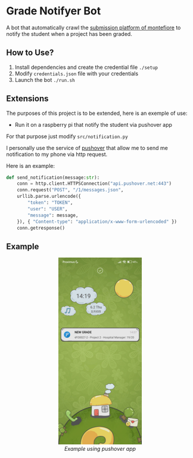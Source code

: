 # Grade Notifyer Bot

 A bot that automatically crawl the [submission platform of montefiore](https://submit.montefiore.ulg.ac.be/index.php/student) to notify the student when a project has been graded.

## How to Use?

1. Install dependencies and create the credential file `./setup`
2. Modify `credentials.json` file with your credentials
3. Launch the bot `./run.sh`

## Extensions

The purposes of this project is to be extended, here is an exemple of use:

- Run it on a raspberry pi that notify the student via pushover app

For that purpose just modify `src/notification.py`

I personally use the service of [pushover](https://pushover.net/) that allow me to send me notification to my phone via http request.

Here is an example:

```py
def send_notification(message:str):
    conn = http.client.HTTPSConnection("api.pushover.net:443")
    conn.request("POST", "/1/messages.json",
    urllib.parse.urlencode({
        "token": "TOKEN",
        "user": "USER",
        "message": message,
    }), { "Content-type": "application/x-www-form-urlencoded" })
    conn.getresponse()
```

## Example

<p align="center">
  <img src="https://github.com/Julien-Gustin/Grade-Notifyer-Bot/blob/master/example_alex.jpg?raw=true" 
     height="500" />
  <br>
  <em style="text-align:center">Example using pushover app</em>
</p>

